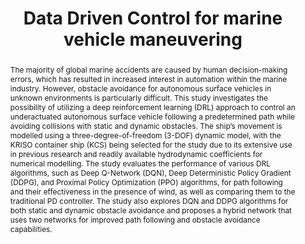 ---
layout: publication
sitemap: false
title: "Data Driven Control for marine vehicle maneuvering"
authors: Alam, M. S. 
pdf: masterthesis
image: masterthesis.png
# display: Journal of Marine Engineering & Technology
year: 2023
doi: 10.13140/RG.2.2.16194.15045
# code: https://github.com/Shaadalam9/rl-learning-traditional
abstract: "The majority of global marine accidents are caused by human decision-making errors, which has resulted in increased interest in automation within the marine industry. However, obstacle avoidance for autonomous surface vehicles in unknown environments is particularly difficult. This study investigates the possibility of utilizing a deep reinforcement learning (DRL) approach to control an underactuated autonomous surface vehicle following a predetermined path while avoiding collisions with static and dynamic obstacles. The ship’s movement is modelled using a three-degree-of-freedom (3-DOF) dynamic model, with the KRISO container ship (KCS) being selected for the study due to its extensive use in previous research and readily available hydrodynamic coefficients for numerical modelling. The study evaluates the performance of various DRL algorithms, such as Deep Q-Network (DQN), Deep Deterministic Policy Gradient (DDPG), and Proximal Policy Optimization (PPO) algorithms, for path following and their effectiveness in the presence of wind, as well as comparing them to the traditional PD controller. The study also explores DQN and DDPG algorithms for both static and dynamic obstacle avoidance and proposes a hybrid network that uses two networks for improved path following and obstacle avoidance capabilities."
---